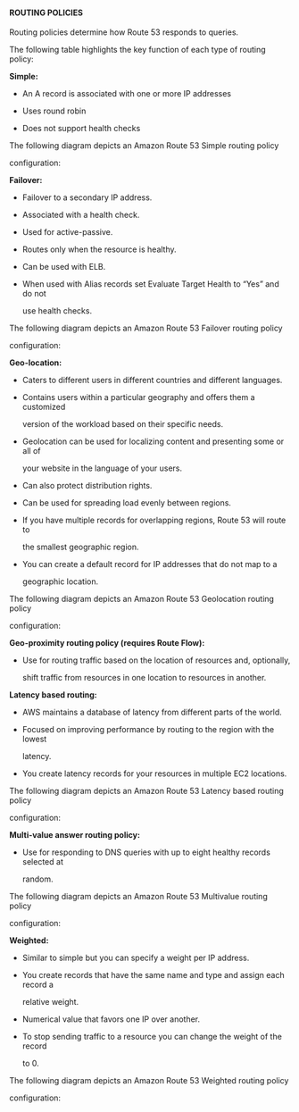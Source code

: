 #### ROUTING POLICIES


Routing policies determine how Route 53 responds to queries.


The following table highlights the key function of each type of routing policy:


**Simple:**


- An A record is associated with one or more IP addresses

- Uses round robin

- Does not support health checks


The following diagram depicts an Amazon Route 53 Simple routing policy

configuration:


**Failover:**


- Failover to a secondary IP address.

- Associated with a health check.

- Used for active-passive.

- Routes only when the resource is healthy.

- Can be used with ELB.

- When used with Alias records set Evaluate Target Health to “Yes” and do not

  use health checks.


The following diagram depicts an Amazon Route 53 Failover routing policy

configuration:


**Geo-location:**


- Caters to different users in different countries and different languages.

- Contains users within a particular geography and offers them a customized

  version of the workload based on their specific needs.

- Geolocation can be used for localizing content and presenting some or all of

  your website in the language of your users.

- Can also protect distribution rights.

- Can be used for spreading load evenly between regions.

- If you have multiple records for overlapping regions, Route 53 will route to

  the smallest geographic region.

- You can create a default record for IP addresses that do not map to a

  geographic location.


The following diagram depicts an Amazon Route 53 Geolocation routing policy

configuration:


**Geo-proximity routing policy (requires Route Flow):**


- Use for routing traffic based on the location of resources and, optionally,

  shift traffic from resources in one location to resources in another.


**Latency based routing:**


- AWS maintains a database of latency from different parts of the world.

- Focused on improving performance by routing to the region with the lowest

  latency.

- You create latency records for your resources in multiple EC2 locations.


The following diagram depicts an Amazon Route 53 Latency based routing policy

configuration:


**Multi-value answer routing policy:**


- Use for responding to DNS queries with up to eight healthy records selected at

  random.


The following diagram depicts an Amazon Route 53 Multivalue routing policy

configuration:


**Weighted:**


- Similar to simple but you can specify a weight per IP address.

- You create records that have the same name and type and assign each record a

  relative weight.

- Numerical value that favors one IP over another.

- To stop sending traffic to a resource you can change the weight of the record

  to 0.


The following diagram depicts an Amazon Route 53 Weighted routing policy

configuration:

